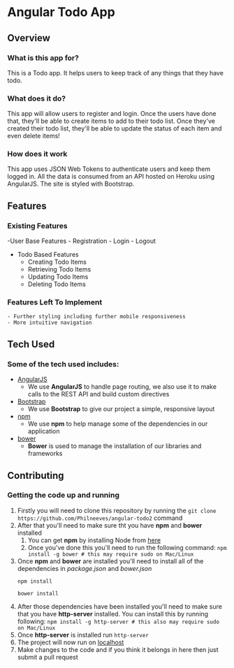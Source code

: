 # Angular Todo App

## Overview

### What is this app for?

This is a Todo app.  It helps users to keep track of any things that they have todo.

### What does it do?

This app will allow users to register and login.  Once the users have done that, they'll be able to create items to add to their todo list.  Once they've created their todo list, they'll be able to update the status of each item and even delete items!

### How does it work

This app uses JSON Web Tokens to authenticate users and keep them logged in.  All the data is consumed from an API hosted on Heroku using AngularJS.  The site is styled with Bootstrap.

## Features

### Existing Features
-User Base Features
	- Registration
	- Login
	- Logout
- Todo Based Features
	- Creating Todo Items
	- Retrieving Todo Items
	- Updating Todo Items
	- Deleting Todo Items

### Features Left To Implement
	- Further styling including further mobile responsiveness
	- More intuitive navigation

## Tech Used

### Some of the tech used includes:
- [AngularJS](https://angularjs.org/)
	- We use **AngularJS** to handle page routing, we also use it to make calls to the REST API and build custom directives
- [Bootstrap](http://getbootstrap.com/)
	- We use **Bootstrap** to give our project a simple, responsive layout
- [npm](https://www.npmjs.com/)
	- We use **npm** to help manage some of the dependencies in our application
- [bower](https://bower.io/)
	- **Bower** is used to manage the installation of our libraries and frameworks

## Contributing

### Getting the code up and running
1. Firstly you will need to clone this repository by running the ```git clone https://github.com/Philneeves/angular-todo2``` command
2. After that you'll need to make sure tht you have **npm** and **bower** installed
	1. You can get **npm** by installing Node from [here](https://node.js.org/en/)
	2. Once you've done this you'll need to run the following command:
		`npm install -g bower # this may require sudo on Mac/Linux`
3. Once **npm** and **bower** are installed you'll need to install all of the dependencies in *package.json* and *bower.json*
	```
	npm install

	bower install
	```
4. After those dependencies have been installed you'll need to make sure that you have **http-server** installed.  You can install this by running following: ```npm install -g http-server # this also may require sudo on Mac/Linux```
5. Once **http-server** is installed run ```http-server```
6. The project will now run on [localhost](http://127.0.0.1:8080)
7. Make changes to the code and if you think it belongs in here then just submit a pull request
